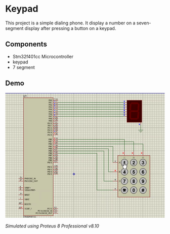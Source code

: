# Keypad

This project is a simple dialing phone. It display a number on a seven-segment display after pressing a button on a keypad.

## Components
* Stm32f401cc Microcontroller
* keypad
* 7 segment


## Demo
![](shot.gif)

_Simulated using Proteus 8 Professional v8.10_
